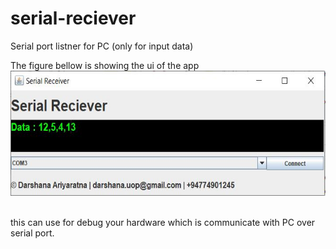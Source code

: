 # serial-reciever
Serial port listner for PC (only for input data)

The figure bellow is showing the ui of the app
<img src = "out/artifacts/serial_reciever_jar/Images/UI.JPG" height = 200>

<br>
this can use for debug your hardware which is communicate with PC over serial port. 
